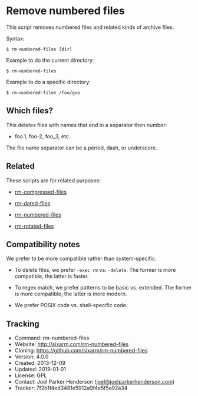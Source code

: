# Remove numbered files

This script removes numbered files and related kinds of archive files.

Syntax:

    $ rm-numbered-files [dir]

Example to do the current directory:

    $ rm-numbered-files

Example to do a specific directory:

    $ rm-numbered-files /foo/goo


## Which files?

This deletes files with names that end in a separator then number:

  * foo.1, foo-2, foo_3, etc.

The file name separator can be a period, dash, or underscore.


## Related

These scripts are for related purposes:

  * [rm-compressed-files](https://github.com/SixArm/rm-compressed-files)

  * [rm-dated-files](https://github.com/SixArm/rm-dated-files)

  * [rm-numbered-files](https://github.com/SixArm/rm-numbered-files)

  * [rm-rotated-files](https://github.com/SixArm/rm-rotated-files)


## Compatibility notes

We prefer to be more compatible rather than system-specific.

  * To delete files, we prefer `-exec rm` vs. `-delete`.
    The former is more compatible, the latter is faster.

  * To regex match, we prefer patterns to be basic vs. extended.
    The former is more compatible, the latter is more modern.

  * We prefer POSIX code vs. shell-specific code.


## Tracking

  * Command: rm-numbered-files
  * Website: http://sixarm.com/rm-numbered-files
  * Cloning: https://github.com/sixarm/rm-numbered-files
  * Version: 4.0.0
  * Created: 2013-12-09
  * Updated: 2019-01-01
  * License: GPL
  * Contact: Joel Parker Henderson (joel@joelparkerhenderson.com)
  * Tracker: 7f2b1f4ed3481e5912a9f4e5f5a92a34
